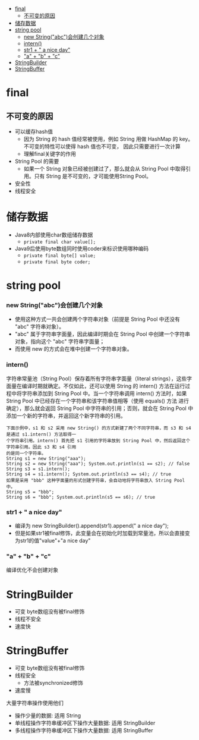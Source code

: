 
* [final](#final)
  * [不可变的原因](#不可变的原因)
* [储存数据](#储存数据)
* [string pool](#string-pool)
  * [new String("abc")会创建几个对象](#new-stringabc会创建几个对象)
  * [intern()](#intern)
  * [str1 + " a nice day"](#str1---a-nice-day)
  * ["a" + "b" + "c"](#a--b--c)
* [StringBuilder](#stringbuilder)
* [StringBuffer](#stringbuffer)

# final
## 不可变的原因
- 可以缓存hash值
  - 因为 String 的 hash 值经常被使用，例如 String 用做 HashMap 的 key。不可变的特性可以使得 hash 值也不可变， 因此只需要进行一次计算
  - 理解final关键字的作用
- String Pool 的需要
  - 如果一个 String 对象已经被创建过了，那么就会从 String Pool 中取得引用。只有 String 是不可变的，才可能使用String Pool。
- 安全性
- 线程安全
# 储存数据
- Java8内部使用char数组储存数据
  - `private final char value[];`
- Java9后使用byte数组同时使用coder来标识使用哪种编码
  - `private final byte[] value;`
  - `private final byte coder;`
# string pool
### new String("abc")会创建几个对象
- 使用这种方式一共会创建两个字符串对象（前提是 String Pool 中还没有 "abc" 字符串对象）。
- "abc" 属于字符串字面量，因此编译时期会在 String Pool 中创建一个字符串对象，指向这个 "abc" 字符串字面量；
- 而使用 new 的方式会在堆中创建一个字符串对象。
### intern()
字符串常量池（String Pool）保存着所有字符串字面量（literal strings），这些字面量在编译时期就确定。不仅如此，还可以使用 String 的 intern() 方法在运行过程中将字符串添加到 String Pool 中。当一个字符串调用 intern() 方法时，如果 String Pool 中已经存在一个字符串和该字符串值相等（使用 equals() 方法 进行确定），那么就会返回 String Pool 中字符串的引用；否则，就会在 String Pool 中添加一个新的字符串，并返回这个新字符串的引用。
```
下面示例中，s1 和 s2 采用 new String() 的方式新建了两个不同字符串，而 s3 和 s4 是通过 s1.intern() 方法取得一
个字符串引用。intern() 首先把 s1 引用的字符串放到 String Pool 中，然后返回这个字符串引用。因此 s3 和 s4 引用
的是同一个字符串。
String s1 = new String("aaa"); 
String s2 = new String("aaa"); System.out.println(s1 == s2); // false 
String s3 = s1.intern(); 
String s4 = s1.intern(); System.out.println(s3 == s4); // true
如果是采用 "bbb" 这种字面量的形式创建字符串，会自动地将字符串放入 String Pool 中。
String s5 = "bbb"; 
String s6 = "bbb"; System.out.println(s5 == s6); // true
```
### str1 + " a nice day"
- 编译为 new StringBuilder().append(str1).append(" a nice day");
- 但是如果str1被final修饰，此变量会在初始化时加载到常量池，所以会直接变为str1的值"value"+"a nice day"
### "a" + "b" + "c"
编译优化不会创建对象
# StringBuilder
- 可变 byte数组没有被final修饰
- 线程不安全
- 速度快
# StringBuffer
- 可变 byte数组没有被final修饰
- 线程安全
  - 方法被synchronized修饰
- 速度慢

大量字符串操作使用他们
  - 操作少量的数据: 适用 String
  - 单线程操作字符串缓冲区下操作大量数据: 适用 StringBuilder
  - 多线程操作字符串缓冲区下操作大量数据: 适用 StringBuffer